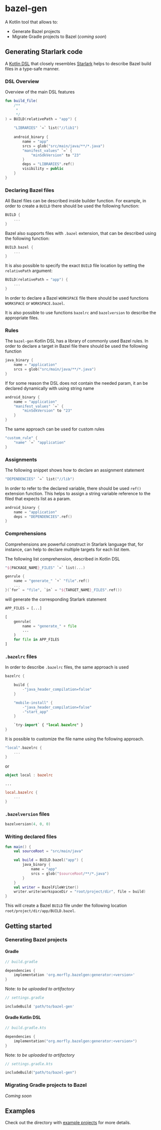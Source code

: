 # bazel-gen

A Kotlin tool that allows to:

- Generate Bazel projects
- Migrate Gradle projects to Bazel (_coming soon_)

## Generating Starlark code

A [Kotlin DSL]() that closely resembles [Starlark]() helps to describe Bazel build files in a type-safe manner.

### DSL Overview
Overview of the main DSL features
```kotlin
fun build_file(
    /**
     * 
     */
) = BUILD(relativePath = "app") {
    
    "LIBRARIES" `=` list("//lib1")
    
    android_binary {
        name = "app"
        srcs = glob("src/main/java/**/*.java")
        "manifest_values" `=` {
            "minSdkVersion" to "23"
        }
        deps = "LIBRARIES".ref()
        visibility = public
    }
}
```
### Declaring Bazel files

All Bazel files can be described inside builder function. For example, in order to create a `BUILD` there should be used
the following function:

```kotlin
BUILD {
    ...
}
```

Bazel also supports files with `.bazel` extension, that can be described using the following function:

```kotlin
BUILD.bazel {
    ...
}
```

It is also possible to specify the exact `BUILD` file location by setting the `relativePath` argument:

```kotlin
BUILD(relativePath = "app") {
    ...
}
```

In order to declare a Bazel `WORKSPACE` file there should be used functions `WORKSPACE` or `WORKSPACE.bazel`.

It is also possible to use functions `bazelrc` and `bazelversion` to describe the appropriate files.

### Rules

The `bazel-gen` Kotlin DSL has a library of commonly used Bazel rules. In order to declare a target in Bazel file there
should be used the following function

```kotlin
java_binary {
    name = "application"
    srcs = glob("src/main/java/**/*.java")
}
```

If for some reason the DSL does not contain the needed param, it an be declared dynamically with using string name

```kotlin
android_binary {
    name = "application"
    "manifest_values" `=` {
        "minSdkVersion" to "23"
    }
}
```

The same approach can be used for custom rules

```kotlin
"custom_rule" {
    "name" `=` "application"
}
```

### Assignments

The following snippet shows how to declare an assignment statement

```kotlin
"DEPENDENCIES" `=` list("//lib")
```

In order to refer to the declared variable, there should be used `ref()` extension function. This helps to assign a
string variable reference to the filed that expects list as a param.

```kotlin
android_binary {
    name = "application"
    deps = "DEPENDENCIES".ref()
}
```

### Comprehensions

Comprehensions are powerful construct in Starlark language that, for instance, can help to declare multiple targets for
each list item.

The following list comprehension, described in Kotlin DSL

```kotlin
"${PACKAGE_NAME}_FILES" `=` list(...)

genrule {
    name = "generate_" `+` "file".ref()
    ...
}(`for` = "file", `in` = "${TARGET_NAME}_FILES".ref())
```

will generate the corresponding Starlark statement

```python
APP_FILES = [...]

[
    genrule(
        name = "generate_" + file
        ...
    ) 
    for file in APP_FILES
]
```

### `.bazelrc` files

In order to describe `.bazelrc` files, the same approach is used

```kotlin
bazelrc {

    build {
        -"java_header_compilation=false"
    }

    "mobile-install" {
        -"java_header_compilation=false"
        -"start_app"
    }

    `try-import` { "local.bazelrc" }
}
```

It is possible to customize the file name using the following approach.

```kotlin
"local".bazelrc {
    ...
}
```

or

```kotlin
object local : bazelrc

...

local.bazelrc {
    ...
}
```

### `.bazelversion` files

```kotlin
bazelversion(4, 0, 0)
```

### Writing declared files

```kotlin
fun main() {
    val sourceRoot = "src/main/java"

    val build = BUILD.bazel("app") {
        java_binary {
            name = "app"
            srcs = glob("$sourceRoot/**/*.java")
        }
    }
    val writer = BazelFileWriter()
    writer.write(workspaceDir = "root/project/dir", file = build)
}
```

This will create a Bazel `BUILD` file under the following location `root/project/dir/app/BUILD.bazel`.

## Getting started

### Generating Bazel projects

#### Gradle

```groovy
// build.gradle

dependencies {
    implementation 'org.morfly.bazelgen:generator:<version>'
}
```

Note: _to be uploaded to artifactory_

```groovy
// settings.gradle

includeBuild 'path/to/bazel-gen'
```

#### Gradle Kotlin DSL

```kotlin
// build.gradle.kts

dependencies {
    implementation("org.morfly.bazelgen:generator:<version>")
}
```

Note: _to be uploaded to artifactory_

```kotlin
// settings.gradle.kts

includeBuild("path/to/bazel-gen")
```

### Migrating Gradle projects to Bazel

_Coming soon_

## Examples

Check out the directory with [example projects](examples) for more details.